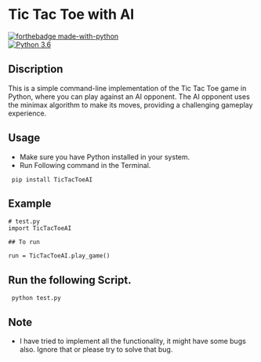 # Tic Tac Toe with AI
[![forthebadge made-with-python](http://ForTheBadge.com/images/badges/made-with-python.svg)](https://www.python.org/)                 
[![Python 3.6](https://img.shields.io/badge/python-3.6-blue.svg)](https://www.python.org/downloads/release/python-360/)   

## Discription
This is a simple command-line implementation of the Tic Tac Toe game in Python, where you can play against an AI opponent. The AI opponent uses the minimax algorithm to make its moves, providing a challenging gameplay experience.

## Usage

- Make sure you have Python installed in your system.
- Run Following command in the Terminal.
 ```
  pip install TicTacToeAI
  ```
## Example

 ```
# test.py
import TicTacToeAI

## To run

run = TicTacToeAI.play_game()

```

## Run the following Script.
 ```
  python test.py
 ```

## Note 
- I have tried to implement all the functionality, it might have some bugs also. Ignore that or please try to solve that bug.

